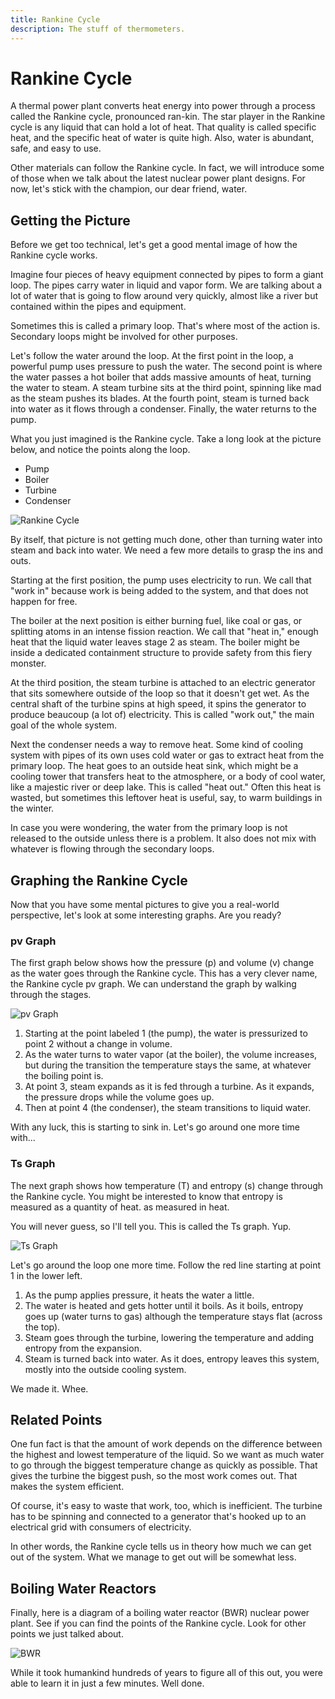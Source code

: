 ```yaml
---
title: Rankine Cycle
description: The stuff of thermometers.
---
```


# Rankine Cycle

A thermal power plant converts heat energy into power through a process called the Rankine cycle, pronounced ran-kin. The star player in the Rankine cycle is any liquid that can hold a lot of heat. That quality is called specific heat, and the specific heat of water is quite high. Also, water is abundant, safe, and easy to use.

Other materials can follow the Rankine cycle. In fact, we will introduce some of those when we talk about the latest nuclear power plant designs. For now, let's stick with the champion, our dear friend, water.

## Getting the Picture

Before we get too technical, let's get a good mental image of how the Rankine cycle works.

Imagine four pieces of heavy equipment connected by pipes to form a giant loop. The pipes carry water in liquid and vapor form. We are talking about a lot of water that is going to flow around very quickly, almost like a river but contained within the pipes and equipment.

Sometimes this is called a primary loop. That's where most of the action is. Secondary loops might be involved for other purposes.

Let's follow the water around the loop. At the first point in the loop, a powerful pump uses pressure to push the water. The second point is where the water passes a hot boiler that adds massive amounts of heat, turning the water to steam. A steam turbine sits at the third point, spinning like mad as the steam pushes its blades. At the fourth point, steam is turned back into water as it flows through a condenser. Finally, the water returns to the pump.

What you just imagined is the Rankine cycle. Take a long look at the picture below, and notice the points along the loop.

- Pump
- Boiler
- Turbine
- Condenser

![Rankine Cycle](/images/courses/limits-of-nature/Rankine-cycle.svg)

By itself, that picture is not getting much done, other than turning water into steam and back into water. We need a few more details to grasp the ins and outs.

Starting at the first position, the pump uses electricity to run. We call that "work in" because work is being added to the system, and that does not happen for free.

The boiler at the next position is either burning fuel, like coal or gas, or splitting atoms in an intense fission reaction. We call that "heat in," enough heat that the liquid water leaves stage 2 as steam. The boiler might be inside a dedicated containment structure to provide safety from this fiery monster.

At the third position, the steam turbine is attached to an electric generator that sits somewhere outside of the loop so that it doesn't get wet. As the central shaft of the turbine spins at high speed, it spins the generator to produce beaucoup (a lot of) electricity. This is called "work out," the main goal of the whole system.

Next the condenser needs a way to remove heat. Some kind of cooling system with pipes of its own uses cold water or gas to extract heat from the primary loop. The heat goes to an outside heat sink, which might be a cooling tower that transfers heat to the atmosphere, or a body of cool water, like a majestic river or deep lake. This is called "heat out." Often this heat is wasted, but sometimes this leftover heat is useful, say, to warm buildings in the winter.

In case you were wondering, the water from the primary loop is not released to the outside unless there is a problem. It also does not mix with whatever is flowing through the secondary loops.

## Graphing the Rankine Cycle

Now that you have some mental pictures to give you a real-world perspective, let's look at some interesting graphs. Are you ready?

### pv Graph

The first graph below shows how the pressure (p) and volume (v) change as the water goes through the Rankine cycle. This has a very clever name, the Rankine cycle pv graph. We can understand the graph by walking through the stages.

![pv Graph](/images/courses/limits-of-nature/pv-graph-1.svg)

1. Starting at the point labeled 1 (the pump), the water is pressurized to point 2 without a change in volume.
2. As the water turns to water vapor (at the boiler), the volume increases, but during the transition the temperature stays the same, at whatever the boiling point is.
3. At point 3, steam expands as it is fed through a turbine. As it expands, the pressure drops while the volume goes up.
4. Then at point 4 (the condenser), the steam transitions to liquid water.

With any luck, this is starting to sink in. Let's go around one more time with...

### Ts Graph

The next graph shows how temperature (T) and entropy (s) change through the Rankine cycle. You might be interested to know that entropy is measured as a quantity of heat. as measured in heat.

You will never guess, so I'll tell you. This is called the Ts graph. Yup.

![Ts Graph](/images/courses/limits-of-nature/Rankine-cycle-Ts-diagram.png)

Let's go around the loop one more time. Follow the red line starting at point 1 in the lower left.

1. As the pump applies pressure, it heats the water a little.
2. The water is heated and gets hotter until it boils. As it boils, entropy goes up (water turns to gas) although the temperature stays flat (across the top).
3. Steam goes through the turbine, lowering the temperature and adding entropy from the expansion.
4. Steam is turned back into water. As it does, entropy leaves this system, mostly into the outside cooling system.

We made it. Whee.

## Related Points

One fun fact is that the amount of work depends on the difference between the highest and lowest temperature of the liquid. So we want as much water to go through the biggest temperature change as quickly as possible. That gives the turbine the biggest push, so the most work comes out. That makes the system efficient.

Of course, it's easy to waste that work, too, which is inefficient. The turbine has to be spinning and connected to a generator that's hooked up to an electrical grid with consumers of electricity.

In other words, the Rankine cycle tells us in theory how much we can get out of the system. What we manage to get out will be somewhat less.

## Boiling Water Reactors

Finally, here is a diagram of a boiling water reactor (BWR) nuclear power plant. See if you can find the points of the Rankine cycle. Look for other points we just talked about.

![BWR](/images/courses/limits-of-nature/BoilingWaterReactor-animated.gif)

While it took humankind hundreds of years to figure all of this out, you were able to learn it in just a few minutes. Well done.

